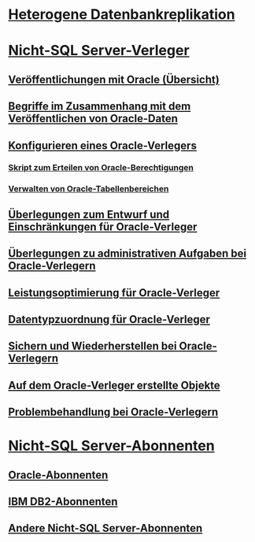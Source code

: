 # [Heterogene Datenbankreplikation](heterogeneous-database-replication.md)  
# [Nicht-SQL Server-Verleger](non-sql-server-publishers.md)  
## [Veröffentlichungen mit Oracle (Übersicht)](oracle-publishing-overview.md)  
## [Begriffe im Zusammenhang mit dem Veröffentlichen von Oracle-Daten](glossary-of-terms-for-oracle-publishing.md)  
## [Konfigurieren eines Oracle-Verlegers](configure-an-oracle-publisher.md)  
### [Skript zum Erteilen von Oracle-Berechtigungen](script-to-grant-oracle-permissions.md)  
### [Verwalten von Oracle-Tabellenbereichen](manage-oracle-tablespaces.md)  
## [Überlegungen zum Entwurf und Einschränkungen für Oracle-Verleger](design-considerations-and-limitations-for-oracle-publishers.md)  
## [Überlegungen zu administrativen Aufgaben bei Oracle-Verlegern](administrative-considerations-for-oracle-publishers.md)  
## [Leistungsoptimierung für Oracle-Verleger](performance-tuning-for-oracle-publishers.md)  
## [Datentypzuordnung für Oracle-Verleger](data-type-mapping-for-oracle-publishers.md)  
## [Sichern und Wiederherstellen bei Oracle-Verlegern](backup-and-restore-for-oracle-publishers.md)  
## [Auf dem Oracle-Verleger erstellte Objekte](objects-created-on-the-oracle-publisher.md)  
## [Problembehandlung bei Oracle-Verlegern](troubleshooting-oracle-publishers.md)  
# [Nicht-SQL Server-Abonnenten](non-sql-server-subscribers.md)  
## [Oracle-Abonnenten](oracle-subscribers.md)  
## [IBM DB2-Abonnenten](ibm-db2-subscribers.md)  
## [Andere Nicht-SQL Server-Abonnenten](other-non-sql-server-subscribers.md)  
